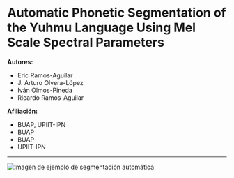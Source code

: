 # Automatic Phonetic Segmentation of the Yuhmu Language Using Mel Scale Spectral Parameters

**Autores:**  
- Eric Ramos-Aguilar  
- J. Arturo Olvera-López  
- Iván Olmos-Pineda  
- Ricardo Ramos-Aguilar  

**Afiliación:**  
- BUAP, UPIIT-IPN  
- BUAP  
- BUAP  
- UPIIT-IPN  

---
![Imagen de ejemplo de segmentación automática](ruta/a/tu/imagen.png)
